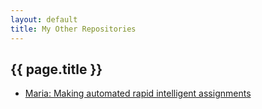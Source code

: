 ```yaml
---
layout: default
title: My Other Repositories
---
```

## {{ page.title }}
	
* [Maria: Making automated rapid intelligent assignments](https://github.com/bryce-pilcher/maria)
